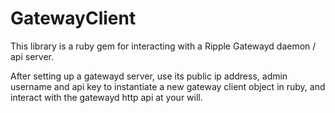 # GatewayClient

This library is a ruby gem for interacting with a Ripple
Gatewayd daemon / api server.

After setting up a gatewayd server, use its public ip
address, admin username and api key to instantiate a new
gateway client object in ruby, and interact with the gatewayd
http api at your will.

